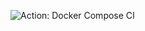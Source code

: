 ![Action: Docker Compose CI](https://github.com/Rick-Pr/microservice_architecture/actions/workflows/docker-publish.yml/badge.svg)
